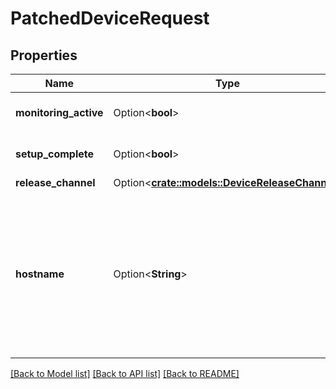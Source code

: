 # PatchedDeviceRequest

## Properties

Name | Type | Description | Notes
------------ | ------------- | ------------- | -------------
**monitoring_active** | Option<**bool**> |  | [optional][default to false]
**setup_complete** | Option<**bool**> |  | [optional][default to false]
**release_channel** | Option<[**crate::models::DeviceReleaseChannel**](DeviceReleaseChannel.md)> |  | [optional]
**hostname** | Option<**String**> | Please enter the hostname you set in the Raspberry Pi Imager's Advanced Options menu (without .local extension) | [optional]

[[Back to Model list]](../README.md#documentation-for-models) [[Back to API list]](../README.md#documentation-for-api-endpoints) [[Back to README]](../README.md)


